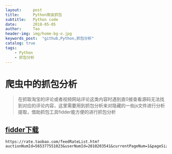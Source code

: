 ```yaml
---
layout:     post
title:      Python爬虫抓包
subtitle:   Python code
date:       2018-05-05
author:     Tao
header-img: img/home-bg-o.jpg
keywords_post:  "github,Python,抓包分析"
catalog: true
tags:
    - Python
    - 抓包分析
---
```

# 爬虫中的抓包分析

>在抓取淘宝的评论或者视频网站评论这类内容时遇到直0接查看源码无法找到对应的评论内容，这里需要用到抓包分析来对隐藏的一些js文件进行分析提取，借助抓包工具fidder能方便的进行抓包分析

## [fidder下载](https://www.telerik.com/download/fiddler)

```
https://rate.taobao.com/feedRateList.htm?auctionNumId=565377551023&userNumId=2010203541&currentPageNum=1&pageSize=20&rateType=&orderType=sort_weight&attribute=&sku=&hasSku=false&folded=0&ua=098%23E1hvhpvEvbQvUvCkvvvvvjiPPF5ZsjDRPsShsjthPmP9sjiWRLShAjlhn2zW0jtPiQhvCvvvpZptvpvhvvCvpvyCvhQvzcxljwkOjLeAnhjEKBmAdByaUExrV4TxhoxUiO97rETOw6fh6COqrqpyCW2%2B%2Bfmt%2BeCoAR9t%2BFuTWDAvD40OV8tYVVzpd34AdcHvkphvC9hvpyPOA8yCvv9vvhhkQH%2BNRbyCvm9vvhCvvvvvvvvvBGwvvUH5vvCj1Qvvv3QvvhNjvvvmmvvvBGwvvvUUvphvC9mvphvvvvGCvvpvvPMM3QhvCvmvphv%3D&_ksTS=1525532737444_2261&callback=jsonp_tbcrate_reviews_list

```
